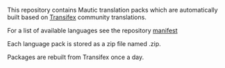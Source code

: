This repository contains Mautic translation packs which are automatically built based on [Transifex](https://www.transifex.com/mautic/mautic/dashboard/) community translations.

For a list of available languages see the repository [manifest](manifest.json)

Each language pack is stored as a zip file named <locale>.zip.
  
Packages are rebuilt from Transifex once a day.
